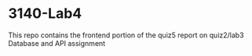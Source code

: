 # 3140-Lab4
This repo contains the frontend portion of the quiz5 report on quiz2/lab3 Database and API assignment
